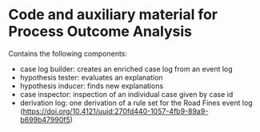 # Code and auxiliary material for Process Outcome Analysis

Contains the following components:
- case log builder: creates an enriched case log from an event log
- hypothesis tester: evaluates an explanation
- hypothesis inducer: finds new explanations
- case inspector: inspection of an individual case given by case id
- derivation log: one derivation of a rule set for the Road Fines event log (https://doi.org/10.4121/uuid:270fd440-1057-4fb9-89a9-b699b47990f5)
